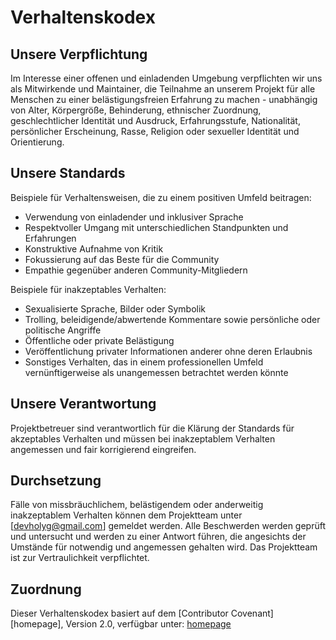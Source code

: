 # Verhaltenskodex

## Unsere Verpflichtung

Im Interesse einer offenen und einladenden Umgebung verpflichten wir uns als Mitwirkende und Maintainer, die Teilnahme an unserem Projekt für alle Menschen zu einer belästigungsfreien Erfahrung zu machen - unabhängig von Alter, Körpergröße, Behinderung, ethnischer Zuordnung, geschlechtlicher Identität und Ausdruck, Erfahrungsstufe, Nationalität, persönlicher Erscheinung, Rasse, Religion oder sexueller Identität und Orientierung.

## Unsere Standards

Beispiele für Verhaltensweisen, die zu einem positiven Umfeld beitragen:

* Verwendung von einladender und inklusiver Sprache
* Respektvoller Umgang mit unterschiedlichen Standpunkten und Erfahrungen
* Konstruktive Aufnahme von Kritik
* Fokussierung auf das Beste für die Community
* Empathie gegenüber anderen Community-Mitgliedern

Beispiele für inakzeptables Verhalten:

* Sexualisierte Sprache, Bilder oder Symbolik
* Trolling, beleidigende/abwertende Kommentare sowie persönliche oder politische Angriffe
* Öffentliche oder private Belästigung
* Veröffentlichung privater Informationen anderer ohne deren Erlaubnis
* Sonstiges Verhalten, das in einem professionellen Umfeld vernünftigerweise als unangemessen betrachtet werden könnte

## Unsere Verantwortung

Projektbetreuer sind verantwortlich für die Klärung der Standards für akzeptables Verhalten und müssen bei inakzeptablem Verhalten angemessen und fair korrigierend eingreifen.

## Durchsetzung

Fälle von missbräuchlichem, belästigendem oder anderweitig inakzeptablem Verhalten können dem Projektteam unter [devholyg@gmail.com] gemeldet werden. Alle Beschwerden werden geprüft und untersucht und werden zu einer Antwort führen, die angesichts der Umstände für notwendig und angemessen gehalten wird. Das Projektteam ist zur Vertraulichkeit verpflichtet.

## Zuordnung

Dieser Verhaltenskodex basiert auf dem [Contributor Covenant][homepage], Version 2.0, verfügbar unter: [homepage](https://www.contributor-covenant.org)
